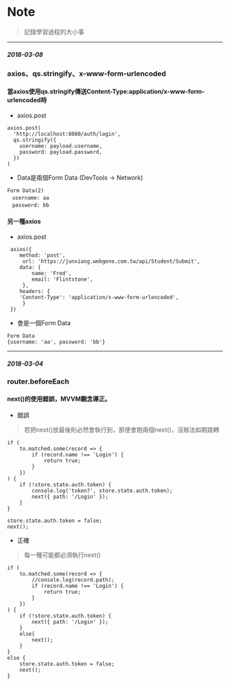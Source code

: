 # Note
> 記錄學習過程的大小事  
___

##### 2018-03-08
### axios、qs.stringify、x-www-form-urlencoded
#### 當axios使用qs.stringify傳送Content-Type:application/x-www-form-urlencoded時
- axios.post
```
axios.post(
  'http://localhost:8080/auth/login',
  qs.stringify({
    username: payload.username,
    password: payload.password,
  })
)
```
- Data是兩個Form Data (DevTools -> Network)  
```
Form Data(2)  
　username: aa  
　password: bb  
```  

#### 另一種axios
- axios.post
```
 axios({
 	method: 'post',
     url: 'https://junxiang.webgene.com.tw/api/Student/Submit',
 	data: {
 		name: 'Fred',
 		email: 'Flintstone',
     },
 	headers: {
    'Content-Type': 'application/x-www-form-urlencoded',
     }
 })
```
- 會是一個Form Data  
```
Form Data  
{username: 'aa', password: 'bb'}
```  
___

##### 2018-03-04
### router.beforeEach
#### next()的使用錯誤，MVVM觀念導正。
- 錯誤
> 若把next()放最後則必然會執行到，那便會跑兩個next()，沒辦法如期跳轉
```
if (
	to.matched.some(record => {
		if (record.name !== 'Login') {
			return true;
		}
	})
) {
	if (!store.state.auth.token) {
		console.log('token?', store.state.auth.token);
		next({ path: '/Login' });
	}
}

store.state.auth.token = false;
next();
```

- 正確
> 每一種可能都必須執行next()
```
if (
	to.matched.some(record => {
		//console.log(record.path);
		if (record.name !== 'Login') {
			return true;
		}
	})
) {
	if (!store.state.auth.token) {
		next({ path: '/Login' });
	}
	else{
		next();
	}
}
else {
	store.state.auth.token = false;
	next();
}
```

